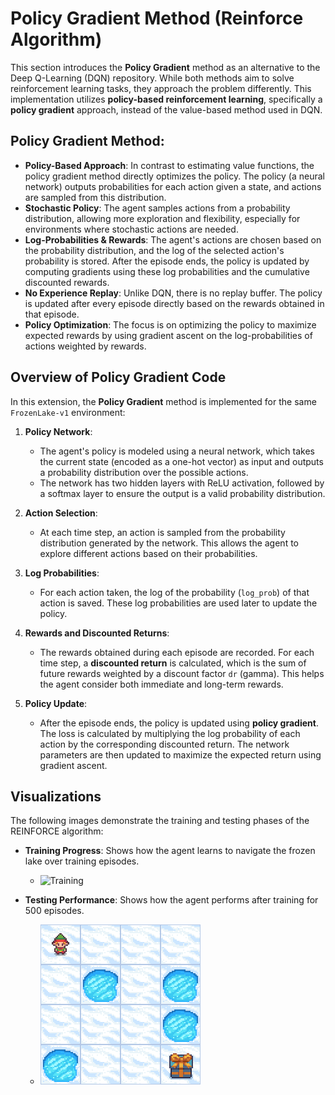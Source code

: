 # Policy Gradient Method (Reinforce Algorithm)

This section introduces the **Policy Gradient** method as an alternative to the Deep Q-Learning (DQN) repository. While both methods aim to solve reinforcement learning tasks, they approach the problem differently. This implementation utilizes **policy-based reinforcement learning**, specifically a **policy gradient** approach, instead of the value-based method used in DQN.

## Policy Gradient Method:

- **Policy-Based Approach**: In contrast to estimating value functions, the policy gradient method directly optimizes the policy. The policy (a neural network) outputs probabilities for each action given a state, and actions are sampled from this distribution.
- **Stochastic Policy**: The agent samples actions from a probability distribution, allowing more exploration and flexibility, especially for environments where stochastic actions are needed.
- **Log-Probabilities & Rewards**: The agent's actions are chosen based on the probability distribution, and the log of the selected action's probability is stored. After the episode ends, the policy is updated by computing gradients using these log probabilities and the cumulative discounted rewards.
- **No Experience Replay**: Unlike DQN, there is no replay buffer. The policy is updated after every episode directly based on the rewards obtained in that episode.
- **Policy Optimization**: The focus is on optimizing the policy to maximize expected rewards by using gradient ascent on the log-probabilities of actions weighted by rewards.

## Overview of Policy Gradient Code

In this extension, the **Policy Gradient** method is implemented for the same `FrozenLake-v1` environment:

1. **Policy Network**:
   - The agent's policy is modeled using a neural network, which takes the current state (encoded as a one-hot vector) as input and outputs a probability distribution over the possible actions.
   - The network has two hidden layers with ReLU activation, followed by a softmax layer to ensure the output is a valid probability distribution.

2. **Action Selection**:
   - At each time step, an action is sampled from the probability distribution generated by the network. This allows the agent to explore different actions based on their probabilities.

3. **Log Probabilities**:
   - For each action taken, the log of the probability (`log_prob`) of that action is saved. These log probabilities are used later to update the policy.

4. **Rewards and Discounted Returns**:
   - The rewards obtained during each episode are recorded. For each time step, a **discounted return** is calculated, which is the sum of future rewards weighted by a discount factor `dr` (gamma). This helps the agent consider both immediate and long-term rewards.

5. **Policy Update**:
   - After the episode ends, the policy is updated using **policy gradient**. The loss is calculated by multiplying the log probability of each action by the corresponding discounted return. The network parameters are then updated to maximize the expected return using gradient ascent.

## Visualizations 
The following images demonstrate the training and testing phases of the REINFORCE algorithm:

- **Training Progress**: Shows how the agent learns to navigate the frozen lake over training episodes.
  - ![Training](training.png)

- **Testing Performance**: Shows how the agent performs after training for 500 episodes.
  - ![Testing](test.png)
